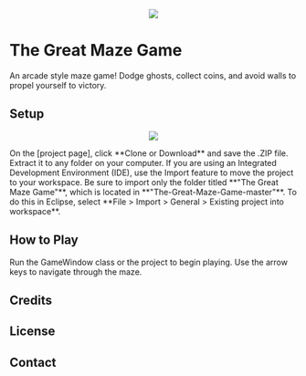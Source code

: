 <p align="center"> <img src= "http://imgur.com/d0WRXzE.jpg" /> </p>

# The Great Maze Game
An arcade style maze game! Dodge ghosts, collect coins, and avoid walls to propel yourself to victory. 

## Setup
<p align="center"> <img src= "http://imgur.com/a/8RPeQ.jpg" /> </p>
On the [project page], click **Clone or Download** and save the .ZIP file. Extract it to any folder on your computer. If you are using an Integrated Development Environment (IDE), use the Import feature to move the project to your workspace. Be sure to import only the folder titled **"The Great Maze Game"**, which is located in **"The-Great-Maze-Game-master"**. To do this in Eclipse, select **File > Import > General > Existing project into workspace**.

## How to Play
Run the GameWindow class or the project to begin playing. Use the arrow keys to navigate through the maze. 

## Credits

## License

## Contact
